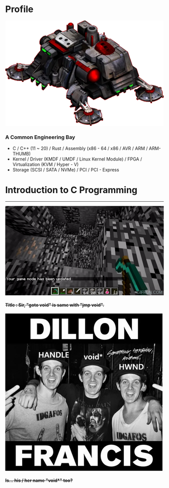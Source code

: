 # Profile
![enbay](profile.png)

### A Common Engineering Bay <br>
- C / C++ (11 ~ 20) / Rust / Assembly (x86 - 64 / x86 / AVR / ARM / ARM-THUMB)
- Kernel / Driver (KMDF / UMDF / Linux Kernel Module) / FPGA / Virtualization (KVM / Hyper - V)
- Storage (SCSI / SATA / NVMe) / PCI / PCI - Express

# Introduction to C Programming

---
![image_1](Minecraft_Environment_Void.gif)

#### ~~Title : Sir, "goto void" is same with "jmp void".<br>~~
![void](void.png)

#### ~~Is... his / her name "void*" too?~~
